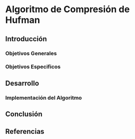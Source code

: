 # Algoritmo de Compresión de Hufman

## Introducción



### Objetivos Generales



### Objetivos Especificos



## Desarrollo



### Implementación del Algoritmo



## Conclusión



## Referencias


